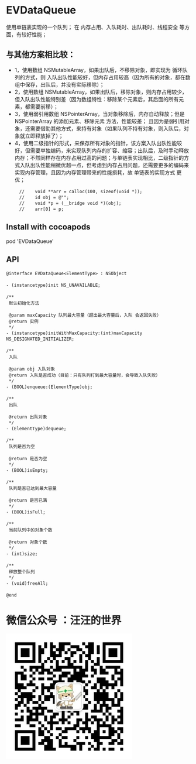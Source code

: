 # EVDataQueue
 使用单链表实现的一个队列；
 在 内存占用、入队耗时、出队耗时、线程安全 等方面，有较好性能；
 
 ## 与其他方案相比较：
 - 1，使用数组 NSMutableArray，如果出队后，不移除对象，即实现为 循环队列的方式，则 入队出队性能较好，但内存占用较高（因为所有的对象，都在数组中保存，出队后，并没有实际移除）；
 - 2，使用数组 NSMutableArray，如果出队后，移除对象，则内存占用较少，但入队出队性能特别差（因为数组特性：移除某个元素后，其后面的所有元素，都需要前移）；
 - 3，使用弱引用数组 NSPointerArray，当对象移除后，内存自动释放；但是 NSPointerArray 的添加元素、移除元素 方法，性能较差； 且因为是弱引用对象，还需要借助其他方式，来持有对象（如果队列不持有对象，则入队后，对象就立即释放掉了）；
 - 4，使用二级指针的形式，来保存所有对象的指针，该方案入队出队性能较好，但需要单独编码，来实现队列内存的扩容、缩容；出队后，及时手动释放内存；不然同样存在内存占用过高的问题；与单链表实现相比，二级指针的方式入队出队性能稍微优越一点，但考虑到内存占用问题，还需要更多的编码来实现内存管理，且因为内存管理带来的性能损耗，故 单链表的实现方式 更优；
```
     //    void **arr = calloc(100, sizeof(void *));
     //    id obj = @"";
     //    void *p = (__bridge void *)(obj);
     //    arr[0] = p;
```
## Install with cocoapods
pod 'EVDataQueue'
## API
```
@interface EVDataQueue<ElementType> : NSObject

- (instancetype)init NS_UNAVAILABLE;

/**
 默认初始化方法

 @param maxCapacity 队列最大容量（超出最大容量后，入队 会返回失败）
 @return 实例
 */
- (instancetype)initWithMaxCapacity:(int)maxCapacity NS_DESIGNATED_INITIALIZER;

/**
 入队

 @param obj 入队对象
 @return 入队是否成功（目前：只有队列打到最大容量时，会导致入队失败）
 */
- (BOOL)enqueue:(ElementType)obj;

/**
 出队

 @return 出队对象
 */
- (ElementType)dequeue;

/**
 队列是否为空

 @return 是否为空
 */
- (BOOL)isEmpty;

/**
 队列是否已达到最大容量

 @return 是否已满
 */
- (BOOL)isFull;

/**
 当前队列中的对象个数

 @return 对象个数
 */
- (int)size;

/**
 释放整个队列
 */
- (void)freeAll;

@end

```


# 微信公众号 ：汪汪的世界
![(WeChat)](https://github.com/YongbaoWang/EverShowPath/blob/master/EverShowPath/wechat_num.jpg)


